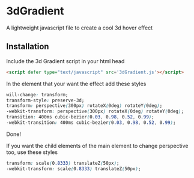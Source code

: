# 3dGradient
A lightweight javascript file to create a cool 3d hover effect

## Installation

Include the 3d Gradient script in your html head
```html
<script defer type="text/javascript" src='3dGradient.js'></script>
```

In the element that your want the effect add these styles
```css
will-change: transform;
transform-style: preserve-3d;
transform: perspective(300px) rotateX(0deg) rotateY(0deg);
-webkit-transform: perspective(300px) rotateX(0deg) rotateY(0deg);
transition: 400ms cubic-bezier(0.03, 0.98, 0.52, 0.99);
-webkit-transition: 400ms cubic-bezier(0.03, 0.98, 0.52, 0.99);
```

Done!

If you want the child elements of the main element to change perspective too, use these styles
```css
transform: scale(0.8333) translateZ(50px);
-webkit-transform: scale(0.8333) translateZ(50px);
```
